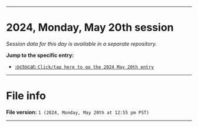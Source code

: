 
***

# 2024, Monday, May 20th session

_Session data for this day is available in a separate repository._

**Jump to the specific entry:**

- [:octocat: `Click/tap here to go the 2024 May 20th entry`](https://github.com/seanpm2001/SeansLifeArchive_Images_TinyTower_Y2024/tree/SeansLifeArchive_Images_TinyTower_Y2024_Main-dev/2024/05_May/20/)

***

# File info

**File version:** `1 (2024, Monday, May 20th at 12:55 pm PST)`

***
